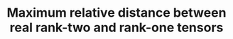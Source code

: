 ---
layout: default
title: 'Maximum relative distance between real rank-two and rank-one tensors'
authors: Henrik Eisenmann and André Uschmajew
journal: Annali di Matematica Pura ed Applicata. Series IV
volume: 202
year: 2023
number: 2
pages: 993-1009
arxivlink: https://arxiv.org/abs/2111.12611
doilink: https://doi.org/10.1007/s10231-022-01268-w
---